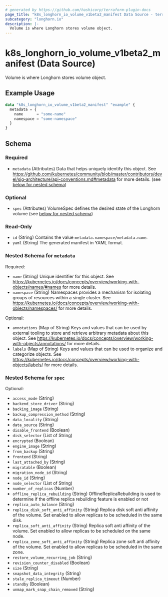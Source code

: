 ```yaml
---
# generated by https://github.com/hashicorp/terraform-plugin-docs
page_title: "k8s_longhorn_io_volume_v1beta2_manifest Data Source - terraform-provider-k8s"
subcategory: "longhorn.io"
description: |-
  Volume is where Longhorn stores volume object.
---
```


# k8s_longhorn_io_volume_v1beta2_manifest (Data Source)

Volume is where Longhorn stores volume object.

## Example Usage

```terraform
data "k8s_longhorn_io_volume_v1beta2_manifest" "example" {
  metadata = {
    name      = "some-name"
    namespace = "some-namespace"
  }
}
```

<!-- schema generated by tfplugindocs -->
## Schema

### Required

- `metadata` (Attributes) Data that helps uniquely identify this object. See https://github.com/kubernetes/community/blob/master/contributors/devel/sig-architecture/api-conventions.md#metadata for more details. (see [below for nested schema](#nestedatt--metadata))

### Optional

- `spec` (Attributes) VolumeSpec defines the desired state of the Longhorn volume (see [below for nested schema](#nestedatt--spec))

### Read-Only

- `id` (String) Contains the value `metadata.namespace/metadata.name`.
- `yaml` (String) The generated manifest in YAML format.

<a id="nestedatt--metadata"></a>
### Nested Schema for `metadata`

Required:

- `name` (String) Unique identifier for this object. See https://kubernetes.io/docs/concepts/overview/working-with-objects/names/#names for more details.
- `namespace` (String) Namespaces provides a mechanism for isolating groups of resources within a single cluster. See https://kubernetes.io/docs/concepts/overview/working-with-objects/namespaces/ for more details.

Optional:

- `annotations` (Map of String) Keys and values that can be used by external tooling to store and retrieve arbitrary metadata about this object. See https://kubernetes.io/docs/concepts/overview/working-with-objects/annotations/ for more details.
- `labels` (Map of String) Keys and values that can be used to organize and categorize objects. See https://kubernetes.io/docs/concepts/overview/working-with-objects/labels/ for more details.


<a id="nestedatt--spec"></a>
### Nested Schema for `spec`

Optional:

- `access_mode` (String)
- `backend_store_driver` (String)
- `backing_image` (String)
- `backup_compression_method` (String)
- `data_locality` (String)
- `data_source` (String)
- `disable_frontend` (Boolean)
- `disk_selector` (List of String)
- `encrypted` (Boolean)
- `engine_image` (String)
- `from_backup` (String)
- `frontend` (String)
- `last_attached_by` (String)
- `migratable` (Boolean)
- `migration_node_id` (String)
- `node_id` (String)
- `node_selector` (List of String)
- `number_of_replicas` (Number)
- `offline_replica_rebuilding` (String) OfflineReplicaRebuilding is used to determine if the offline replica rebuilding feature is enabled or not
- `replica_auto_balance` (String)
- `replica_disk_soft_anti_affinity` (String) Replica disk soft anti affinity of the volume. Set enabled to allow replicas to be scheduled in the same disk.
- `replica_soft_anti_affinity` (String) Replica soft anti affinity of the volume. Set enabled to allow replicas to be scheduled on the same node.
- `replica_zone_soft_anti_affinity` (String) Replica zone soft anti affinity of the volume. Set enabled to allow replicas to be scheduled in the same zone.
- `restore_volume_recurring_job` (String)
- `revision_counter_disabled` (Boolean)
- `size` (String)
- `snapshot_data_integrity` (String)
- `stale_replica_timeout` (Number)
- `standby` (Boolean)
- `unmap_mark_snap_chain_removed` (String)
